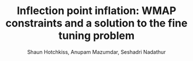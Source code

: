---
no: "2"
title: "Inflection point inflation: WMAP constraints and a solution to the fine tuning problem"
arxiv_link: "https://arxiv.org/abs/1101.6046"
arxiv_id: "1101.6046"
author: "Shaun Hotchkiss, Anupam Mazumdar, Seshadri Nadathur"
reviewed: True
journal: "JCAP, 2011, 002 (2011)"
---